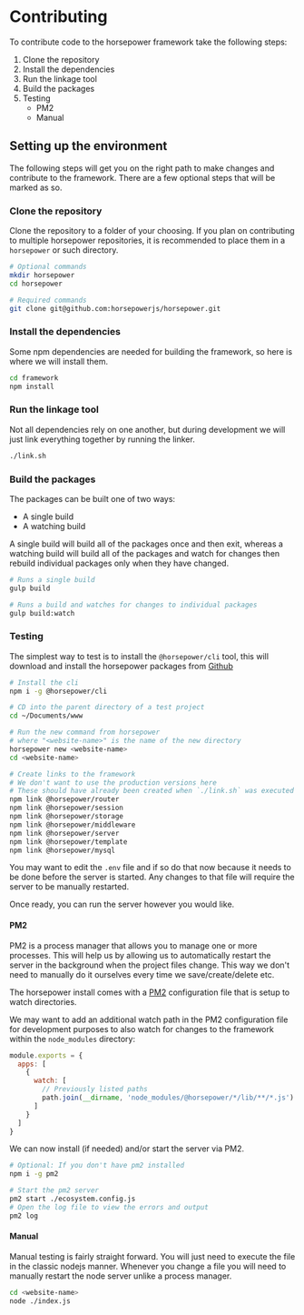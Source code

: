 # Contributing

To contribute code to the horsepower framework take the following steps:

1. Clone the repository
2. Install the dependencies
3. Run the linkage tool
4. Build the packages
5. Testing
   * PM2
   * Manual

## Setting up the environment

The following steps will get you on the right path to make changes and contribute to the framework. There are a few optional steps that will be marked as so.

### Clone the repository

Clone the repository to a folder of your choosing. If you plan on contributing to multiple horsepower repositories, it is recommended to place them in a `horsepower` or such directory.

```bash
# Optional commands
mkdir horsepower
cd horsepower

# Required commands
git clone git@github.com:horsepowerjs/horsepower.git
```

### Install the dependencies

Some npm dependencies are needed for building the framework, so here is where we will install them.

```bash
cd framework
npm install
```

### Run the linkage tool

Not all dependencies rely on one another, but during development we will just link everything together by running the linker.

```bash
./link.sh
```

### Build the packages

The packages can be built one of two ways:

* A single build
* A watching build

A single build will build all of the packages once and then exit, whereas a watching build will build all of the packages and watch for changes then rebuild individual packages only when they have changed.

```bash
# Runs a single build
gulp build

# Runs a build and watches for changes to individual packages
gulp build:watch
```

### Testing

The simplest way to test is to install the `@horsepower/cli` tool, this will download and install the horsepower packages from [Github](https://github.com/horsepowerjs/horsepower)

```bash
# Install the cli
npm i -g @horsepower/cli

# CD into the parent directory of a test project
cd ~/Documents/www

# Run the new command from horsepower
# where "<website-name>" is the name of the new directory
horsepower new <website-name>
cd <website-name>

# Create links to the framework
# We don't want to use the production versions here
# These should have already been created when `./link.sh` was executed
npm link @horsepower/router
npm link @horsepower/session
npm link @horsepower/storage
npm link @horsepower/middleware
npm link @horsepower/server
npm link @horsepower/template
npm link @horsepower/mysql
```

You may want to edit the `.env` file and if so do that now because it needs to be done before the server is started. Any changes to that file will require the server to be manually restarted.

Once ready, you can run the server however you would like.

#### PM2

PM2 is a process manager that allows you to manage one or more processes. This will help us by allowing us to automatically restart the server in the background when the project files change. This way we don't need to manually do it ourselves every time we save/create/delete etc.

The horsepower install comes with a [PM2](https://www.npmjs.com/package/pm2) configuration file that is setup to watch directories.


We may want to add an additional watch path in the PM2 configuration file for development purposes to also watch for changes to the framework within the `node_modules` directory:

```js
module.exports = {
  apps: [
    {
      watch: [
        // Previously listed paths
        path.join(__dirname, 'node_modules/@horsepower/*/lib/**/*.js')
      ]
    }
  ]
}
```

We can now install (if needed) and/or start the server via PM2.

```bash
# Optional: If you don't have pm2 installed
npm i -g pm2

# Start the pm2 server
pm2 start ./ecosystem.config.js
# Open the log file to view the errors and output
pm2 log
```

#### Manual

Manual testing is fairly straight forward. You will just need to execute the file in the classic nodejs manner. Whenever you change a file you will need to manually restart the node server unlike a process manager.

```bash
cd <website-name>
node ./index.js
```
